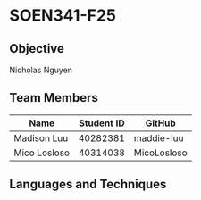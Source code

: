 # SOEN341-F25
## **Objective**
Nicholas Nguyen
## **Team Members**
| Name         | Student ID | GitHub        |
|--------------|------------|---------------|
| Madison Luu  | 40282381   | maddie-luu    |
| Mico Losloso | 40314038   | MicoLosloso   |

## **Languages and Techniques**
